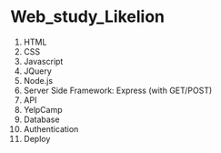 # Web_study_Likelion

1. HTML
2. CSS
3. Javascript
4. JQuery
5. Node.js
6. Server Side Framework: Express (with GET/POST)
7. API
8. YelpCamp
9. Database
10. Authentication
11. Deploy
